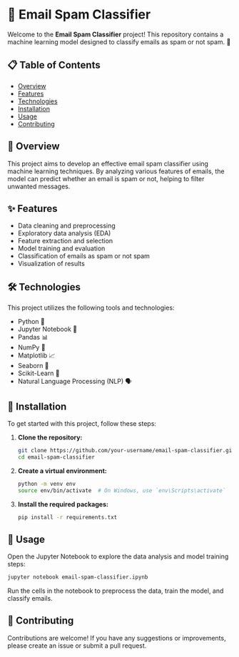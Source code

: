 # 📧 Email Spam Classifier

Welcome to the **Email Spam Classifier** project! This repository contains a machine learning model designed to classify emails as spam or not spam. 🚀

## 📋 Table of Contents
- [Overview](#overview)
- [Features](#features)
- [Technologies](#technologies)
- [Installation](#installation)
- [Usage](#usage)
- [Contributing](#contributing)

## 🌟 Overview
This project aims to develop an effective email spam classifier using machine learning techniques. By analyzing various features of emails, the model can predict whether an email is spam or not, helping to filter unwanted messages.

## ✨ Features
- Data cleaning and preprocessing
- Exploratory data analysis (EDA)
- Feature extraction and selection
- Model training and evaluation
- Classification of emails as spam or not spam
- Visualization of results

## 🛠️ Technologies
This project utilizes the following tools and technologies:
- Python 🐍
- Jupyter Notebook 📓
- Pandas 📊
- NumPy 🔢
- Matplotlib 📈
- Seaborn 🎨
- Scikit-Learn 🤖
- Natural Language Processing (NLP) 🗣️

## 🚀 Installation
To get started with this project, follow these steps:

1. **Clone the repository:**
   ```bash
   git clone https://github.com/your-username/email-spam-classifier.git
   cd email-spam-classifier
   ```

2. **Create a virtual environment:**
   ```bash
   python -m venv env
   source env/bin/activate  # On Windows, use `env\Scripts\activate`
   ```

3. **Install the required packages:**
   ```bash
   pip install -r requirements.txt
   ```

## 📖 Usage
Open the Jupyter Notebook to explore the data analysis and model training steps:
```bash
jupyter notebook email-spam-classifier.ipynb
```

Run the cells in the notebook to preprocess the data, train the model, and classify emails.

## 🤝 Contributing
Contributions are welcome! If you have any suggestions or improvements, please create an issue or submit a pull request.
